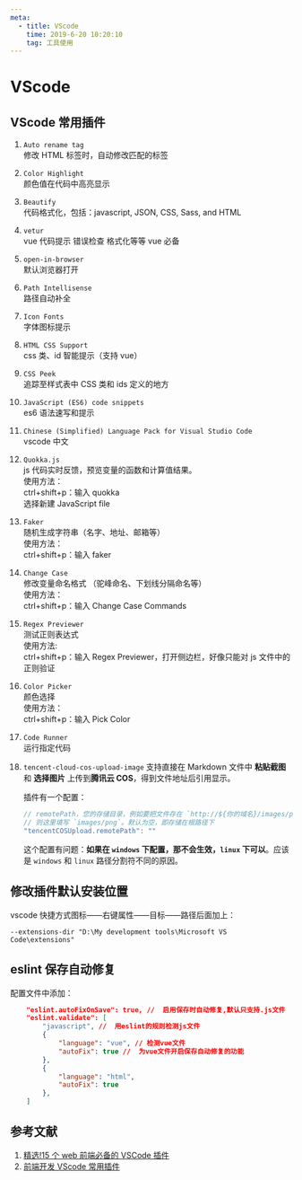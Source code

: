 ```yaml
---
meta:
  - title: VScode
    time: 2019-6-20 10:20:10
    tag: 工具使用
---
```


# VScode

## VScode 常用插件

1.  `Auto rename tag`  
    修改 HTML 标签时，自动修改匹配的标签
2.  `Color Highlight`  
    颜色值在代码中高亮显示
3.  `Beautify`  
     代码格式化，包括：javascript, JSON, CSS, Sass, and HTML
    <!-- more -->
4.  `vetur`  
    vue 代码提示 错误检查 格式化等等 vue 必备
5.  `open-in-browser`  
    默认浏览器打开
6.  `Path Intellisense`  
    路径自动补全
7.  `Icon Fonts`  
    字体图标提示
8.  `HTML CSS Support`  
    css 类、id 智能提示（支持 vue）
9.  `CSS Peek`  
    追踪至样式表中 CSS 类和 ids 定义的地方
10. `JavaScript (ES6) code snippets`  
    es6 语法速写和提示
11. `Chinese (Simplified) Language Pack for Visual Studio Code`  
    vscode 中文
12. `Quokka.js`  
    js 代码实时反馈，预览变量的函数和计算值结果。  
    使用方法：  
    ctrl+shift+p：输入 quokka  
    选择新建 JavaScript file
13. `Faker`  
    随机生成字符串（名字、地址、邮箱等）  
    使用方法：  
    ctrl+shift+p：输入 faker
14. `Change Case`  
    修改变量命名格式 （驼峰命名、下划线分隔命名等）  
    使用方法：  
    ctrl+shift+p：输入 Change Case Commands
15. `Regex Previewer`  
    测试正则表达式  
    使用方法:  
    ctrl+shift+p：输入 Regex Previewer，打开侧边栏，好像只能对 js 文件中的正则验证
16. `Color Picker`  
    颜色选择  
    使用方法：  
    ctrl+shift+p：输入 Pick Color
17. `Code Runner`  
    运行指定代码

18. `tencent-cloud-cos-upload-image`
    支持直接在 Markdown 文件中 **粘贴截图** 和 **选择图片** 上传到**腾讯云 COS**，得到文件地址后引用显示。

    插件有一个配置：

    ```js
    // remotePath，您的存储目录，例如要把文件存在 `http://${你的域名}/images/png` 这下。
    // 则这里填写 `images/png`。默认为空，即存储在根路径下
    "tencentCOSUpload.remotePath": ""
    ```

    这个配置有问题：**如果在 `windows` 下配置，那不会生效，`linux` 下可以**。应该是 `windows` 和 `linux` 路径分割符不同的原因。

## 修改插件默认安装位置

vscode 快捷方式图标——右键属性——目标——路径后面加上：

```
--extensions-dir "D:\My development tools\Microsoft VS Code\extensions"
```

## eslint 保存自动修复

配置文件中添加：

```json
    "eslint.autoFixOnSave": true, //  启用保存时自动修复,默认只支持.js文件
    "eslint.validate": [
        "javascript", //  用eslint的规则检测js文件
        {
            "language": "vue", // 检测vue文件
            "autoFix": true //  为vue文件开启保存自动修复的功能
        },
        {
            "language": "html",
            "autoFix": true
        },
    ]
```

## 参考文献

1. [精选!15 个 web 前端必备的 VSCode 插件](http://baijiahao.baidu.com/s?id=1585469813997965563&wfr=spider&for=pc)
2. [前端开发 VScode 常用插件](https://segmentfault.com/a/1190000012558414)
